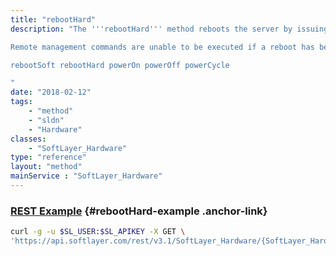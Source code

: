 ```yaml
---
title: "rebootHard"
description: "The '''rebootHard''' method reboots the server by issuing a cycle command to the server's remote management card. A hard reboot is equivalent to pressing the ''Reset'' button on a server - it is issued immediately and will not allow processes to shut down prior to the reboot. Completing a hard reboot may initiate system disk checks upon server reboot, causing the boot up to take longer than normally expected. 

Remote management commands are unable to be executed if a reboot has been issued successfully within the last 20 minutes to avoid server failure. Remote management commands include: 

rebootSoft rebootHard powerOn powerOff powerCycle 

"
date: "2018-02-12"
tags:
    - "method"
    - "sldn"
    - "Hardware"
classes:
    - "SoftLayer_Hardware"
type: "reference"
layout: "method"
mainService : "SoftLayer_Hardware"
---
```


### [REST Example](#rebootHard-example) <a href="/article/rest/"><i class="fas fa-question"></i></a> {#rebootHard-example .anchor-link} 
```bash
curl -g -u $SL_USER:$SL_APIKEY -X GET \
'https://api.softlayer.com/rest/v3.1/SoftLayer_Hardware/{SoftLayer_HardwareID}/rebootHard'
```
